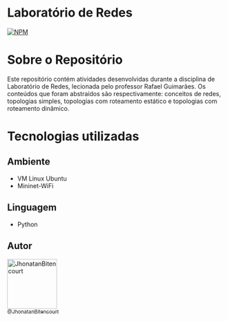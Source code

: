 # Laboratório de Redes 
[![NPM](https://img.shields.io/npm/l/react)](https://github.com/jhonatanbitencourt/labRedes/blob/main/LICENSE) 

# Sobre o Repositório

Este repositório contém atividades desenvolvidas durante a disciplina de Laboratório de Redes, lecionada pelo professor Rafael Guimarães.
Os conteúdos que foram abstraídos são respectivamente: conceitos de redes, topologias simples, topologias com roteamento estático e topologias com roteamento dinâmico.

# Tecnologias utilizadas
## Ambiente
- VM Linux Ubuntu 
- Mininet-WiFi

## Linguagem
- Python


## Autor
[<img alt="JhonatanBitencourt" src="https://avatars.githubusercontent.com/u/82833205?s=400&u=d7c8528506fd5c3bbfa5e39709840b9d497248ad&v=4" width="115"><br><sub>@JhonatanBitencourt</sub>](https://github.com/jhonatanbitencourt)

